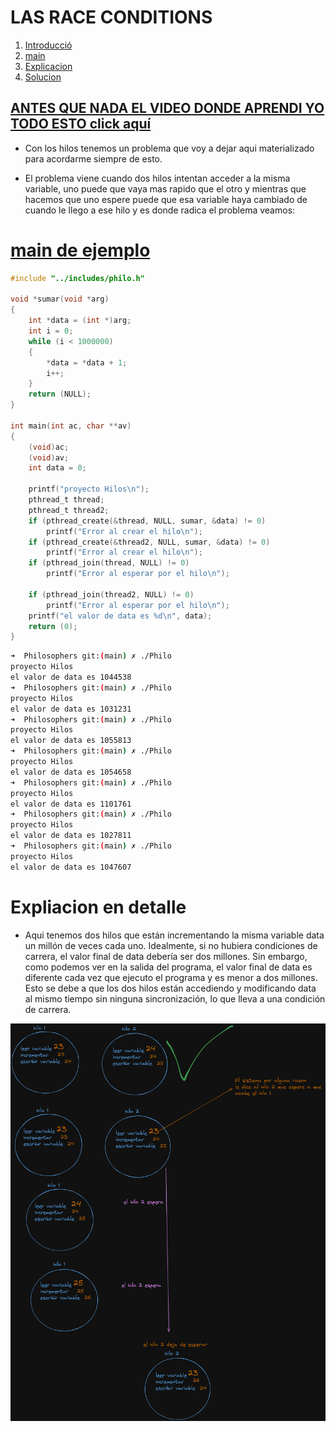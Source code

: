 # LAS RACE CONDITIONS 

1. [Introducció	](#antes-que-nada-el-video-donde-aprendi-yo-todo-esto-click-aquí)
2. [main](#main-de-ejemplo)
3. [Explicacion](#expliacion-en-detalle)
4. [Solucion](README3.md)

## [ANTES QUE NADA EL VIDEO DONDE APRENDI YO TODO ESTO click aquí](https://youtu.be/FY9livorrJI?si=cKhMW47I3A3AuPnd)

- Con los hilos tenemos un problema que voy a dejar aqui
materializado para acordarme siempre de esto.

- El problema viene cuando dos hilos intentan acceder a la misma variable, uno puede que vaya mas rapido que el otro y mientras que hacemos que uno espere puede que esa variable haya cambiado de cuando le llego a ese hilo y es donde radica el problema veamos:

# [main de ejemplo](srcs/dataraces.c)

```c
#include "../includes/philo.h"

void *sumar(void *arg)
{
    int *data = (int *)arg;
    int i = 0;
    while (i < 1000000)
    {
        *data = *data + 1;
        i++;
    }
    return (NULL);
}

int main(int ac, char **av)
{
    (void)ac;
    (void)av;
    int data = 0;

    printf("proyecto Hilos\n");
    pthread_t thread;
    pthread_t thread2;
    if (pthread_create(&thread, NULL, sumar, &data) != 0)
        printf("Error al crear el hilo\n");
    if (pthread_create(&thread2, NULL, sumar, &data) != 0)
        printf("Error al crear el hilo\n");    
    if (pthread_join(thread, NULL) != 0)
        printf("Error al esperar por el hilo\n");
        
    if (pthread_join(thread2, NULL) != 0)
        printf("Error al esperar por el hilo\n");
    printf("el valor de data es %d\n", data);
    return (0);
}
```
```bash
➜  Philosophers git:(main) ✗ ./Philo 
proyecto Hilos
el valor de data es 1044538
➜  Philosophers git:(main) ✗ ./Philo 
proyecto Hilos
el valor de data es 1031231
➜  Philosophers git:(main) ✗ ./Philo 
proyecto Hilos
el valor de data es 1055813
➜  Philosophers git:(main) ✗ ./Philo 
proyecto Hilos
el valor de data es 1054658
➜  Philosophers git:(main) ✗ ./Philo 
proyecto Hilos
el valor de data es 1101761
➜  Philosophers git:(main) ✗ ./Philo 
proyecto Hilos
el valor de data es 1027811
➜  Philosophers git:(main) ✗ ./Philo 
proyecto Hilos
el valor de data es 1047607
```
# Expliacion en detalle

- Aqui tenemos dos hilos que están incrementando la misma variable data un millón de veces cada uno. Idealmente, si no hubiera condiciones de carrera, el valor final de data debería ser dos millones. Sin embargo, como podemos ver en la salida del programa, el valor final de data es diferente cada vez que ejecuto el programa y es menor a dos millones. Esto se debe a que los dos hilos están accediendo y modificando data al mismo tiempo sin ninguna sincronización, lo que lleva a una condición de carrera.

![alt text](image.png)